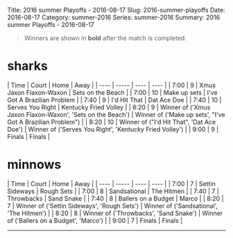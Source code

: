 Title: 2016 summer Playoffs - 2016-08-17
Slug: 2016-summer-playoffs
Date: 2016-08-17
Category: summer-2016
Series: summer-2016
Summary: 2016 summer Playoffs - 2016-08-17

> Winners are shown in **bold** after the match is completed.

sharks
=====
| Time | Court | Home | Away |
| ---- | ----- | ---- | ---- | <!-- begin table -->
| 7:00 | 9 | Xmus Jaxon Flaxon-Waxon | Sets on the Beach |
| 7:00 | 10 | Make up sets | I've Got A Brazilian Problem |
| 7:40 | 9 | I'd Hit That | Dat Ace Doe |
| 7:40 | 10 | Serves You Right | Kentucky Fried Volley |
| 8:20 | 9 | Winner of ('Xmus Jaxon Flaxon-Waxon', 'Sets on the Beach') | Winner of ('Make up sets', "I've Got A Brazilian Problem") |
| 8:20 | 10 | Winner of ("I'd Hit That", 'Dat Ace Doe') | Winner of ('Serves You Right', 'Kentucky Fried Volley') |
| 9:00 | 9 | Finals | Finals |

<!-- end table -->
minnows
=====
| Time | Court | Home | Away |
| ---- | ----- | ---- | ---- | <!-- begin table -->
| 7:00 | 7 | Settin Sideways | Rough Sets |
| 7:00 | 8 | Sandsational | The Hitmen |
| 7:40 | 7 | Throwbacks | Sand Snake |
| 7:40 | 8 | Ballers on a Budget | Marco |
| 8:20 | 7 | Winner of ('Settin Sideways', 'Rough Sets') | Winner of ('Sandsational', 'The Hitmen') |
| 8:20 | 8 | Winner of ('Throwbacks', 'Sand Snake') | Winner of ('Ballers on a Budget', 'Marco') |
| 9:00 | 7 | Finals | Finals |

<!-- end table -->



---